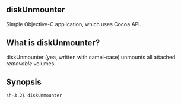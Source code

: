 diskUnmounter
------

Simple Objective-C application, which uses Cocoa API. 


## What is diskUnmounter?

diskUnmounter (yea, written with camel-case) unmounts all attached _removable_ volumes. 



## Synopsis

`sh-3.2$ diskUnmounter`


